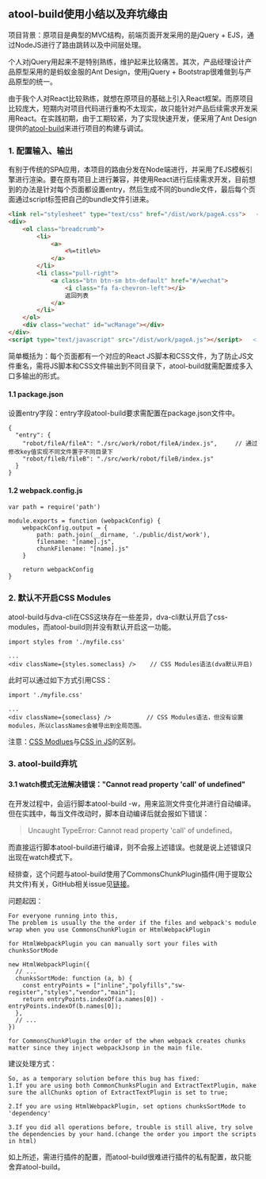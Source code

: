 atool-build使用小结以及弃坑缘由
---

项目背景：原项目是典型的MVC结构，前端页面开发采用的是jQuery + EJS，通过NodeJS进行了路由跳转以及中间层处理。

个人对jQuery用起来不是特别熟练，维护起来比较痛苦。其次，产品经理设计产品原型采用的是蚂蚁金服的Ant Design，使用jQuery + Bootstrap很难做到与产品原型的统一。

由于我个人对React比较熟练，就想在原项目的基础上引入React框架。而原项目比较庞大，短期内对项目代码进行重构不太现实，故只能针对产品后续需求开发采用React。在实践初期，由于工期较紧，为了实现快速开发，便采用了Ant Design提供的[atool-build](https://ant-tool.github.io/index.html)来进行项目的构建与调试。

### 1. 配置输入、输出

有别于传统的SPA应用，本项目的路由分发在Node端进行，并采用了EJS模板引擎进行渲染。要在原有项目上进行兼容，并使用React进行后续需求开发，目前想到的办法是针对每个页面都设置entry，然后生成不同的bundle文件，最后每个页面通过script标签把自己的bundle文件引进来。

```html
<link rel="stylesheet" type="text/css" href="/dist/work/pageA.css">   <!-- 手动注入css -->
<div>
    <ol class="breadcrumb">
        <li>
            <a>
                <%=title%>
            </a>
        </li>
        <li class="pull-right">
            <a class="btn btn-sm btn-default" href="#/wechat">
                <i class="fa fa-chevron-left"></i>
                返回列表
            </a>
        </li>
    </ol>
    <div class="wechat" id="wcManage"></div>
</div>
<script type="text/javascript" src="/dist/work/pageA.js"></script>   <!-- 手动注入react代码 --> 
```

简单概括为：每个页面都有一个对应的React JS脚本和CSS文件，为了防止JS文件重名，需将JS脚本和CSS文件输出到不同目录下，atool-build就需配置成多入口多输出的形式。

#### 1.1 package.json

设置entry字段：entry字段atool-build要求需配置在package.json文件中。

```JS
{
  "entry": {
    "robot/fileA/fileA": "./src/work/robot/fileA/index.js",     // 通过修改key值实现不同文件置于不同目录下 
    "robot/fileB/fileB": "./src/work/robot/fileB/index.js"
  }
}
```

#### 1.2 webpack.config.js

```JS
var path = require('path')

module.exports = function (webpackConfig) {
    webpackConfig.output = {
        path: path.join(__dirname, './public/dist/work'),
        filename: "[name].js",
        chunkFilename: "[name].js"
    }

    return webpackConfig
}
```

### 2. 默认不开启CSS Modules 

atool-build与dva-cli在CSS这块存在一些差异，dva-cli默认开启了css-modules，而atool-build则并没有默认开启这一功能。

```JS
import styles from './myfile.css'

...
<div className={styles.someclass} />    // CSS Modules语法(dva默认开启)
```

此时可以通过如下方式引用CSS：

```JS
import './myfile.css'

...
<div className={someclass} />          // CSS Modules语法，但没有设置modules，所以classNames会被导出到全局范围。
```

注意：[CSS Modlues](http://www.ruanyifeng.com/blog/2016/06/css_modules.html)与[CSS in JS](http://www.ruanyifeng.com/blog/2017/04/css_in_js.html)的区别。

### 3. atool-build弃坑

#### 3.1 watch模式无法解决错误："Cannot read property 'call' of undefined"

在开发过程中，会运行脚本atool-build -w，用来监测文件变化并进行自动编译。但在实践中，每当文件改动时，脚本自动编译后就会报如下错误：

> Uncaught TypeError: Cannot read property 'call' of undefined。

而直接运行脚本atool-build进行编译，则不会报上述错误。也就是说上述错误只出现在watch模式下。

经排查，这个问题与atool-build使用了CommonsChunkPlugin插件(用于提取公共文件)有关，GitHub相关issue见[链接](https://github.com/webpack/webpack/issues/959)。

问题起因：

```
For everyone running into this,
The problem is usually the the order if the files and webpack's module wrap when you use CommonsChunkPlugin or HtmlWebpackPlugin

for HtmlWebpackPlugin you can manually sort your files with chunksSortMode

new HtmlWebpackPlugin({
  // ...
  chunksSortMode: function (a, b) {
    const entryPoints = ["inline","polyfills","sw-register","styles","vendor","main"];
    return entryPoints.indexOf(a.names[0]) - entryPoints.indexOf(b.names[0]);
  },
  // ...
})

for CommonsChunkPlugin the order of the when webpack creates chunks matter since they inject webpackJsonp in the main file. 

```

建议处理方式：

```
So, as a temporary solution before this bug has fixed:
1.If you are using both CommonChunksPlugin and ExtractTextPlugin, make sure the allChunks option of ExtractTextPlugin is set to true;

2.If you are using HtmlWebpackPlugin, set options chunksSortMode to 'dependency'

3.If you did all operations before, trouble is still alive, try solve the dependencies by your hand.(change the order you import the scripts in html)
```

如上所述，需进行插件的配置，而atool-build很难进行插件的私有配置，故只能舍弃atool-build。